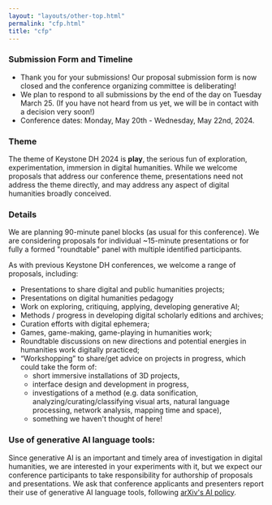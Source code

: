```yaml
---
layout: "layouts/other-top.html"
permalink: "cfp.html"
title: "cfp"
---
```

### Submission Form and Timeline

* Thank you for your submissions! Our proposal submission form is now closed and the conference organizing committee is deliberating!
* We plan to respond to all submissions by the end of the day on Tuesday March 25. (If you have not heard from us yet, we will be in contact with a decision very soon!)
* Conference dates: Monday, May 20th - Wednesday, May 22nd, 2024.

### Theme
The theme of Keystone DH 2024 is **play**, the serious fun of exploration, experimentation, immersion in digital humanities. While we welcome proposals that address our conference theme, presentations need not address the theme directly, and may address any aspect of digital humanities broadly conceived. 

### Details
We are planning 90-minute panel blocks (as usual for this conference). We are considering proposals for individual ~15-minute presentations or 
for fully a formed "roundtable" panel with multiple identified participants. 

As with previous Keystone DH conferences, we welcome a range of proposals, including:
* Presentations to share digital and public humanities projects;
* Presentations on digital humanities pedagogy
* Work on exploring, critiquing, applying, developing generative AI;
* Methods / progress in developing digital scholarly editions and archives;
* Curation efforts with digital ephemera;
* Games, game-making, game-playing in humanities work;
* Roundtable discussions on new directions and potential energies in humanities work digitally practiced;
* “Workshopping” to share/get advice on projects in progress, which could take the form of:
  * short immersive installations of 3D projects,
  * interface design and development in progress,
  * investigations of a method (e.g. data sonification, analyzing/curating/classifying visual arts, natural language processing, network analysis, mapping time and space),
  * something we haven't thought of here!

### Use of generative AI language tools:
Since generative AI is an important and timely area of investigation in digital humanities, we 
are interested in your experiments with it, but we expect our conference participants to take responsibility for authorship of proposals and presentations. 
We ask that conference applicants and presenters report their use of generative AI language tools, following
[arXiv's AI policy](https://blog.arxiv.org/2023/01/31/arxiv-announces-new-policy-on-chatgpt-and-similar-tools/).

